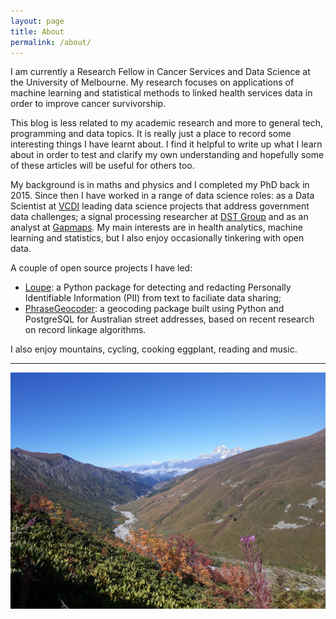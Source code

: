 ```yaml
---
layout: page
title: About
permalink: /about/
---
```


I am currently a Research Fellow in Cancer Services and Data Science at the University of Melbourne. My research focuses on applications of machine learning and statistical methods to linked health services data in order to improve cancer survivorship.

This blog is less related to my academic research and more to general tech, programming and data topics. It is really just a place to record some interesting things I have learnt about. I find it helpful to write up what I learn about in order to test and clarify my own understanding and hopefully some of these articles will be useful for others too. 

My background is in maths and physics and I completed my PhD back in 2015. Since then I have worked in a range of data science roles: as a Data Scientist at [VCDI] leading data science projects that address government data challenges; a signal processing researcher at [DST Group] and as an analyst at [Gapmaps]. My main interests are in health analytics, machine learning and statistics, but I also enjoy occasionally tinkering with open data.

A couple of open source projects I have led:

- [Loupe]: a Python package for detecting and redacting Personally Identifiable Information (PII) from text to faciliate data sharing;
- [PhraseGeocoder]: a geocoding package built using Python and PostgreSQL for Australian street addresses, based on recent research on record linkage algorithms. 

I also enjoy mountains, cycling, cooking eggplant, reading and music.

***

![In the mountains: 1](/assets/images/georgia1.jpg)

[DST Group]: https://www.dst.defence.gov.au
[Gapmaps]: https://www.gapmaps.com
[VCDI]: https://www.vic.gov.au/victorian-centre-data-insights
[Department of Mathematics and Statistics]: https://www.ms.unimelb.edu.au
[Loupe]: https://github.com/saunteringcat/loupe
[PhraseGeocoder]: https://github.com/saunteringcat/PhraseGeocoder